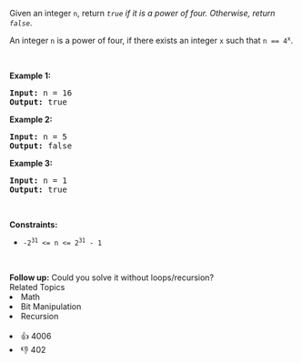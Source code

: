 <p>Given an integer <code>n</code>, return <em><code>true</code> if it is a power of four. Otherwise, return <code>false</code></em>.</p>

<p>An integer <code>n</code> is a power of four, if there exists an integer <code>x</code> such that <code>n == 4<sup>x</sup></code>.</p>

<p>&nbsp;</p> 
<p><strong class="example">Example 1:</strong></p> 
<pre><strong>Input:</strong> n = 16
<strong>Output:</strong> true
</pre>
<p><strong class="example">Example 2:</strong></p> 
<pre><strong>Input:</strong> n = 5
<strong>Output:</strong> false
</pre>
<p><strong class="example">Example 3:</strong></p> 
<pre><strong>Input:</strong> n = 1
<strong>Output:</strong> true
</pre> 
<p>&nbsp;</p> 
<p><strong>Constraints:</strong></p>

<ul> 
 <li><code>-2<sup>31</sup> &lt;= n &lt;= 2<sup>31</sup> - 1</code></li> 
</ul>

<p>&nbsp;</p> 
<strong>Follow up:</strong> Could you solve it without loops/recursion?

<div><div>Related Topics</div><div><li>Math</li><li>Bit Manipulation</li><li>Recursion</li></div></div><br><div><li>👍 4006</li><li>👎 402</li></div>